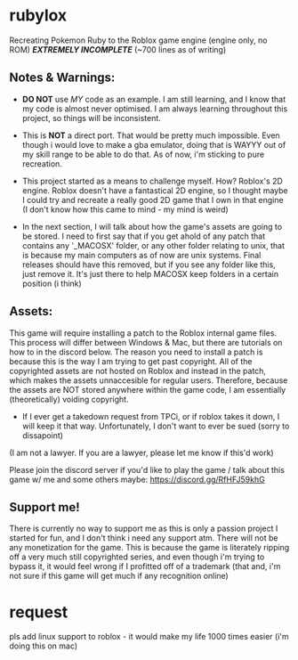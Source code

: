 # rubylox
Recreating Pokemon Ruby to the Roblox game engine (engine only, no ROM)
***EXTREMELY INCOMPLETE*** (~700 lines as of writing)

## Notes & Warnings:
 - **DO NOT** use *MY* code as an example. I am still learning, and I know that my code is almost never optimised.
I am always learning throughout this project, so things will be inconsistent.

 - This is **NOT** a direct port. That would be pretty much impossible. Even though i would love to make a gba emulator, doing that is WAYYY out of my skill range to be able to do that. As of now, i'm sticking to pure recreation. 

 - This project started as a means to challenge myself. How? Roblox's 2D engine. Roblox doesn't have a fantastical 2D engine, so I thought maybe I could try and recreate a really good 2D game that I own in that engine (I don't know how this came to mind - my mind is weird)

 - In the next section, I will talk about how the game's assets are going to be stored. I need to first say that if you get ahold of any patch that contains any '_MACOSX' folder, or any other folder relating to unix, that is because my main computers as of now are unix systems. Final releases should have this removed, but if you see any folder like this, just remove it. It's just there to help MACOSX keep folders in a certain position (i think)

## Assets:
This game will require installing a patch to the Roblox internal game files. This process will differ between Windows & Mac, but there are tutorials on how to in the discord below.
The reason you need to install a patch is because this is the way I am trying to get past copyright. All of the copyrighted assets are not hosted on Roblox and instead in the patch, which makes the assets unnaccesible for regular users. Therefore, because the assets are NOT stored anywhere within the game code, I am essentially (theoretically) voiding copyright.

 - If I ever get a takedown request from TPCi, or if roblox takes it down, I will keep it that way. Unfortunately, I don't want to ever be sued (sorry to dissapoint)

(I am not a lawyer. If you are a lawyer, please let me know if this'd work)

Please join the discord server if you'd like to play the game / talk about this game w/ me and some others maybe:
https://discord.gg/RfHFJ59khG

## Support me!
There is currently no way to support me as this is only a passion project I started for fun, and I don't think i need any support atm.
There will not be any monetization for the game. This is because the game is literately ripping off a very much still copyrighted series, and even though i'm trying to bypass it, it would feel wrong if I profitted off of a trademark (that and, i'm not sure if this game will get much if any recognition online)



# request
pls add linux support to roblox - it would make my life 1000 times easier (i'm doing this on mac)
